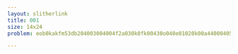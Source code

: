 ```yaml
---
layout: slitherlink
title: 001
size: 14x24
problem: eob0kakfm53db204003004004f2a030k0fk00430o040e01020k00a4400040542010k00204j003004k503k004k022500k00ok050040a0k530k0005k3002050k0o05090aa0042040f0454k00k00500k05mdf4o34220m,eo28k045k320oka0241k00530002000a0k0a2k30ak5f43305k110040f0aa000a0e0ek04k0kj0802a02004f2k00k0250n0o402k01l080300012030k00fa2405ff41240f4540203000k000f30015af044i05a14k0485,eo21faa142akfkj2350k0a003000b0500402048k014ka3da4k00a0j0b300034n000000af1gk00j03444a00004kakk09002na410000009aa000kj0j01002k1c534ak02ek0k0k0040i00050020404kk742245fa213fa,eo032h75kaao38mk0f0004k00f0ek03240003040ak55a53kkkk42020044k030ka0a0g002004120f10k50a0030420f10fkk00k00j040430k03ak00a0af4443a3211220505000aak04e02003f000303ghad1242gifk0,eo25012ka2k525k4kk010k5004220003010a1004fl0403500h4fa01k00420k34000nkf004kkaf80002050di010k000j4243k00117000af405a004a024km003f050l3k00k30k0f000fkk003405024534k21f24kk025,eog4501e408ka50k0k000h0023102440200kk4i500f03a04f502k0a00440004aak053k070d0k004220500510030ka50030m0l04k20313a000aa00404f034a01k04002ef2400k0aaa0kaa0070001040412805ck01k8,eokkk4kk02ak4j1a1a0130401030a04a53kk00af00a0020kfk342k4130000410201k00m1hd01010k0900000000l03050k0mjkb002f0f0kf0000fk52fkk1430f00200410011k44k040a0a0k0ff02a3kck42k014a441,eo4k0ga05i0i0244020b2004040kk0ak002315200k00ea0f4f020222f0400f1f530f00a0o03e0054k5420000kk24k200mf0g010010k335300k03a550f02f204g00400k4aaf00120440k0500ki0k0kkk0o0b404c04k,eoma0g0750804k0a040k05ka0kh40052a00223k0gk2a01400a000a010ak04f1140kf020a31k0k0404fk0a0020135050304kk40a0420fak3a0140k04000300kk0154g02kka001k300fj40442040f040350j02n0o01j,eooa0o024kjk4530f0f0k0010a203fk4401050k0a30f042g044010000a000a0040j0c043k5m00f04k002k003500150400723aa0d0c0500200020000k0kk0l55040f203040a0kf24k0k40500104030f453c3ka0e04o,eo43j0d0442na52f0e01f0aa020000000500202k4g54700fa032a0a0f2af0ok00k0k00f35044nf022kk0200a0345f04gkk01a100402004n043k20302ff03400g549a1k0k0010000000f01203k0n03a42maak0c0iaa,eoif1f1eako704502k002400em20020k0f0a40af00af14a00a003340040kkkk0k0ak0f31008a0450400f04k0100k03a04m00kk304104012120k00kkf002001ka42002405404020f00khc00k5004k03k0ci328a3k27,eo12ibk0215a03303k0002000ka400k32ak44100020k0405402k5030200205k0n030ka010320005k00g0n4ko0m0042000a50a023050j0320k00k0k034k0k10k040k0005ka4455400a12000k000250ak034a504dh5k,eobf1kda55a42cf003004a0k4000g0f0k3000a2ekaka0f10040200000o244004030240a04k2ak070a04f02k045040o01452f020ka0a0a00akaj00000f0k00k301141ek1000f1030n000f401k00a002j5k322373527,eo20ff3oa10ak544404f002k040k0k000k0435400104a1040a0a4kf4k0f0kk033040442020o0k00f005n50049300200409050k5f0k0kf0340204k34k203050a1k0a00k2kk040004040f03a004f0k5k4440a485320k,eobk04j02ba17mh02k0010040021010a04100al030f20030kk01k023050k30k041a5j0040330001000b0k4k30j000a000550500m12kk020f3030ak01k0140k00f40f0b2005501050ka00f00k004a0gb7a1m50dk02j,eo7ck45k03af420400kfk42j0520k03300000f0j030f0e01d0701k2af32k0k2a02500k05004k5002kkf0a5410232a0044f00404002k01k402kf3352a0h0ga0g010k0b0400000aa020f40jk534300a0fa12k014f1hj,eo7f0m0da4o0b0fkj00100f105000k00004f02400235850k02i8k002k04f4002kk00000f0500404n0020a4a30k00of0a001040000024k00f1a02k004emk0404m4fa00k502k0000400040k300k00g140o0ha4c0e03e,eoc0k0h023k44k3f145k0m0504k0200a0b042k400540a040022aa055200f0m311k00050bk0a3030b0f0040050040l050k3028010004akfn0200a31041af00f040f200a4ff090400f02k030i041kk2k4ka3kf0m040c,eo1044a0bk4f05fgk00d002403203140015k04k004mf10f0k00c000223eka030f120a5040a1a041l00001f3a0000mka02f30f02405k40k014oaaf000b003020f3ck004f043k00fka0kk0fa007002i4402a4g04a50a,eoo0o552a02j0500020k05a4804001a1100004al0k0002520a4k23200k0k3000042k401014004k0202f0nk190450a03a00af0k053ak0000520200aff1k20a4k00040h2a0000a54k00k0of24040k00040e502a21h08,eoga5ia5a032a730402025404000a0k0030i44a0250kg00d0a1l00410a4004a0503fka3050a04f405f04fa21k0130k3k01040a312k0304f00k20af007f20d00o303k02ff90f0030400050k1k0k0k0f73kf0242j428,eo0402c0o80ok4e0kf50a0a04f0k244705000031000004502110ca1a010f000022k00j0a5450130450340ee0kk04f0fk02f44070015f000030k04a3905kf04f00000aa000040lakk404k030202310oa4g0ge0ja0k0,eo4ik014kkakaa04024f1003041105f00129003040000af0030ka01f1a00ofa041kk4j0m0k2400200050k00201000k00ka30o0mk23kk031e004a1k0410a00240000a0k008a5001205ak0f00f4fk0a0422144550285,eo4o5kfo0112e54f0k0532kk004020k000020lka0344faa0c331k50034k0a0k010kf0000052a0434f04ek004j504kka04a300000430a020202ka0024kka70424kfa024c0a000040a0a0011kk40203f4ckka0c413nf,eo30ek550k0a4ko00k0k03k10a03a021f0244f2kko03100004200a0f042250mk0200010fa503af02kk0402k0f024k041k01140k000a01j04fak040200f50000af0h23k4akf04a501k040a4k040400d3f1020413j0k,eo3a414204k4k0k20a0i042a3k20a5f14a050300240i04k0k02o000k0a040im0k5a312a50o00k0004k00k001002f000200h014kak4210cg0k0301000l50102k0j0ak00k04045a4240k4f3ff0e040k204k3a0akka35,eok02f1k0150fe5ka04400fk4f4000004a0200004a4a04k4440nk40000550fn00041k2002f5040am0a50100a0240820k041k00k2f5000930220000k4j0ak53a01k3k0000k01k00000k1f3300kk0444m204a03a2a04,eoc1k03a10o0bk404ao0n10103f0k0000f0a001k00af27503b2k0n024002020bk03000kak5402aafka200a400544434k054242000502n0k0k00kk0e04fhk01gf44002a002020000101k0a0kn0b4k0k370o0k3k02an,eogfod04i110ek21040a0k0d0k2aa0e0f0500300000004400fok2000k0fk1080c1jk03m0010000440003k4a3k0005k00005008a02mkg0c0k2304000k4o400kk0000000k0040309023f30e02030k0ak480kfma07c4b,eo150247ak3fakkk3ak04k04kkh2a001a0j010f02400ak0a0400054522030k253k5k0fff2430k00030450k204f0k00040kaf444043354f20a0aa3k400050402200aa010f0l04a001kj33a03k022a42424a42da5025,eo5a1244k0o0da2k00a0700e0o404209002ff00k5k200mk02flf00055003fj0102m0202504002030k440fa4405a40a0500f04k0f0nk050n4a0022000383f04h00a424004250090k50ae0b00h02004k2g0j03kkak24,eoa0m550c5708k2004040a02000nf00ka0033f224k4k1500f530050kk04304k4a030fa0n04f010k02f00a0040015030504f0e0340k04k2a0k50430300k11004a4k4akk3ka0014002e0005030f0a00a4j083i041c01,eo2501jkkkn028f0f020042a0a427001a000400000d070fkf94fk0ff0k3200j501a500004502a20029035f4250lk00k2f04k000013k03c00552041022fn2220b0i00000a0004a008ka3025a00k0202e50j424ek01k,eom4530igka0daf00020000303001aaf09k00b1lk001a3070000a0ak00102k1a0k40k4404l0k0a01f0c00f400j03a02040hf0k540f202k4a0a0044010000d0k1f003lkg001n0211a00k0k0000k00031e011b70f15m,eo055304k253n090204lf4200j00k5000050k0550a003j04202402f01000a520f004fk03a0k304ka054k00002f3012a0k404k033a0040a24000k04k05a0kf085001044030400003100900ak4ga0k0l0ok452a0f440,eo2a0f422o25mab0440030k02400k0ak50k300of0040f5000105jf001k3f0j04041f20f3052ff0ka0d50a00102g011044k30f30k4aa0a0n04k45004d10k000230k003700f101320400kk020k00kk0c3n3ae5ka301a,eo2kaa144kaaf1g00k0g03000k0j00a00k0k5f4404f00424a000a34oek002g2k0005f00b00010a00f3f40k20a1k30010k000e0014000159a004h85a40004kkk002k05k2430100300d03000k090400na4444faa213k,eoe0103f1fbak340a0k003003f050804240435h050k0k0m000004k02a0k01a140a022002k0fk000a09ja0dd02d9040002204k00a5040ak250304k03k00000h0201030c3ka0fak070104k00k004040fa13h2k350a08,eo2285k2k0f2fkl04042034a42000000lk0a0a450b000000k0j0ek0430f12aa00044kk1a0b02k00f033k0oe035k02004f0701f41k500022ka20a502e0j04000000g02520204o000000kk2k50ak0a0944k304a328fa,eof4a2aa2gf8ak410090e02kk003k04000031340902k1f500525aa0f040k4420f03a002205a01011k030f0040k04af0k04405f0045030fka20a040222f20031525070a5ak0000a04k0032f0e0o00aa21h3jk21k452,eo4f10b045aka540440002c03f4a0fkfo0a0400200040k002h0k044004la5a1e4af4f00025a00kk0k5kk000042310230023a0003k21ajk241gf00kk040gk00105000k00f040922202f4f0na000af0534222a0g053a,eoc0m04kf3801a040fa044023009k001faa0f5c00j0000100040n2533k0f450kk03033a0e24100401k020a40k04f0500a5al01kf0a03304k3035k4km0k000a0000e00e1202415002b005k0af0410f04k0c524k0h0o,eo73250kj0mk3240a4a40301fa0040200203052k0a5af05022a3010209324k10204000000a000k0930kf54k4430ko010004000000a050a2kkam0k0k0k1kk040443401k20f050050f0042k0f0k3k40kkk2g0g301akc,eoefh031j47k080000l00002401k2140g0k09f2303004430f0afff2100k00040000km00145000o0f0m403clf0fh030c00035500940000a000200fa4443030fka0050kf19030g0kaa4k0fa000090000m02gadff0e27,eookakf04e2e4c0013k004000f30305244ff01l0000k00o02000a34005000k1f2kfk44k144k00002003000000k00500002akk4fk4415451000400aa4000k0m003000075012kkk10k0a3000k002ka00gajfn5014147,eoa34gk04k0d45c03031k04a043fk0a02k04423f0m0200300k23k040k31k0fl0a0f55f004a0023f020540450k40f01f5002a003244030c401kk205045a300a00f0904afaa04a02041aa03k04kk0f0n1a704k04bfa1,eom508haaf52nk20402024003k00200400k20kaf04k2a0f0o01400330l000n0ak0a5001k00e00k009003g00o500c00400b004f00440240j00090ka00f5090302f1k032105400f00k002500ka0a050k1n52221c702d,eo0234a05f2afn3f050k050o0el050414000003k24030801a5000ek0o0e0k4e50000f0020k4a740a042a0f204ak0105d2f20k00300004gk40h0b04900031f0e0f0ka1f000005kk030lh0l03040402fg3353201f550,eokoa5252m02ja00204200fa03m04k00ek030a020004a03g012k0ok100001053a02f0g00374k0k00441af0013akf00202aha00j04a04a30a0000a1703ka0jk02f000f030f01e004k09k04200af05003nk0ga3a42i4,eo3f24242i0j484k0f0k0l000af03k02n0c5509k01f040042c003050010003545k0400522k43030324f0300k01k5k050a54kf400a043f35000k0020k00ofa00k01f04j021c0na01k043000d040302agkh0h55kka15,eom0o0d33j55070c01101k02a0f0a000k0a040e050504010af2f0kf300044l0fk10004ha0f940a0443020000a0kkf040ab4019a0005410hka000a1203a230k0k04030h0a030400020401k02k0af0e0g012dkkc0o08,eogf1h0ga4ka3430k03000301a0000k0150445o0e00k00f002054140k1k04f300k04000a04k050k02k50j00o0235040204a0400050400k4504k305kk10k00400400m094kk02k0300004f0a000f040afa415380ok4d,eo708k4ok44k2ck0040a0ff00f02ff103000902k004kf3024a0470020oa0001a0a2kf0k009k004f01a0ka004104k0450029001024530450004d0500bk02ka0a44k004a08000k0532f040041020a001ja1aa4gf4c0j,eo114fk252522oa0a30k0200002o0000afk04a0270325008ka400k1400o400na0l0k020a0510k004fa0093ae0023k0020k40405010j04d005e00f5400524d001fk0b501a04230000da0000a040a304b5k353534kak,eo1a33b2442k8af0k0000k5a000003a0k0f02244k041403f2k055000a030fa30a402f040452403ka5k504f25011342f0kk4a0a01a0530k410k040002304k3k0fkf045kkk010204k0000023400002024d15aa5n5k25,eoh3304k041e0n20kc04fk00k0a40050400415302100f04a004k0kk045504n5004500k0f50204k00n010200f0f0l003a0k02401001a003gf013k04201f004k0100fk054fa00k0100a2010011a0i40ao0gaa0250af7,eo2a0h2f223f1mf014nk0ka00f42005044444000ha0a4000ff2k0202005k0an000i0094402401450900fka44300j02k50af0ffb00c000e304100f0a03544000f404o000kakkk0300k54004202of5027a255a15h02k,eob0a2okj2k01j25000000403k02410400kof020afb0j2000573000kk524i0kf400000af2a302k4g300004k0000flk4f0k452400000k320jaf342000km2000kl0o440k03m400a05ka03k0k0000001fbk045n4ma10e,eoo4f34hk42km53c3040a0500a300a0k004a34k0d01534040a2k00a002a000k0250800e50110200k04a02a3k03a0200k0ka02o00l015030002k003004k10k05a1f0e02ka3k0040300f2003020f0flk2c4kf1bak4fb,eofb25010g02na300j0ak0lk034000ok0300075kk020010f004004a0a0535404804833404a400300001k00004k0000a00k2k0kkajf0ca0k3k40404k00k0020a00k0314l000k04n000fk04e0110n00k1cf0e0a02aj1,eo244424aak25kk0k0aa040200030f0005073035030k043k0g10k0f540k0002040040004341f0g0m5kf0k0010243c0o015kka000f00f0a00040a14040a902ak040k04a0fg0300030f000f0a013040441k441kaaakf,eo0m0af021kk0440044k0k13cke0kk0340000k4012a050040k0k02004k02f0450k10a000407040ag00l01k2f0g00g10k0m0k00020f303k04504k00k04010f004035k0a300005k0220d37ff102ak005a042ka0230n0,eo3a4k0da0ea5ak04kf0f3024mk0kf24k00002210005025k03000040050a0a10lk0243a123m40ka01000o007000f0240amkak255501g0f3040200a0000k024a03000k5k00004ka3404naf0k1031k03324o02b02k35,eo2f42ff0k4akaa00050d0504f10180414250401240a0aka220401k002300fhf0f00k0ak080a07d01400300k005k0eg040l0320400302o300kf001f0k0fa413020k5a0f04akk50gk053a030l020002442f1011ak3k,eo2k41j5321hj210300f0ak00ka04l0404040k100f0020001022oa55534k04k02022000k0m2030a235403f4f0f4k54050ke02000ka0a03a01kf33239ff0k000f00400540k0k0f0ga02400430400a0ak7nak5275k4a,eo4k42k4aakh0j01kack0e40114a3001000000k001k022k3f5450k40050k02004005303040nk0404a048aa32mk01k0504h0a0k0f100500k010400a302524a2fa01k002000000f00a15kk0kd04n44a0e0c431a4af4k,eoakf3428ak52a1a50k00004akaf0a0103k03410f01f3f201af15025a0g0af3a04500403f0nk00450a04400ka02045004n01a0f002a02a130i024501a13f0a454a030aaa04k0a0104132k00004012k1a331e55f322,eo1k02434o4o3ka0ka0k03000cfk124000k4a02k015kf030k0000k0404k03kc04n0f0050aa1ka0f08j00400k00ee04014a24040040ca0g4k02a0a04000040k0224k04k02a4000kfa13n000f04032034k8kofkkf02k,eo1f1401a355ka30k03d0o022a040k0040000fakk0lk30h0034a040004klaa42055aa000240f202400o005200n00kk0a20kk00034310kk23l3k000a04f500b0f49042420000k0040a02kk0n0ck040f414453a0fa15,eof4da042k3a1kcf021l00000kk0004052k44h550200a01001o0h53kk00k4k0k003403f100340105kkk04a4a024220f05a0053f0kk00404520014k1e0n500a0200a021e5a4k10f0003400000ifk04i3f1k3a502753,eo1gkaf022a134a0a324150ak52300kk00502f000000k44400fk15j0405ak0g0k00502025ka010a0kk040000f044010k0114k0k040040m0234050e4f1300kak40000004k01002300ak444025aak402faa4kk0442c5,eoj1k338a0g0k023k0ak040akk000o00k0520k4200k020a00470150af14k300004020k200k11f0kk000942aai0004204fk200k1050a0000k3fa4404508f0010k0200fa30f40300l0001330a04301kk010701baf4aj,eo11f280jkk0k500103k04a5041k04031f030004500k00n0kk2a0412h10004020k0a000k00ff00a04ao5aa244e1k0100410010001040k0a000kdka5045240e0020025000k03af0a03ak031k0450k0041032j0of4k5,eoa212a4k7004dk0a0f04fe00k04f0ff00ka001004500432km3ak04k4fa204020aa0a0050fk0010a014f0a404kf010k0033020030240f0a0k23k1f044ab4kkf002a00a001300420450400l3a030102c500i3f1aka1,eo211k3350410ffk03kk0kf0m44a5003f0a00fa00hk4a42f1004k0c01k044kff000a00f45030m082k020ff220503kh0n0a03f3002000342kk04k0n02500a4aa4a3l004400102a0034fkd022044a024205k02a535af,eo402f8ka034ib43k040030300ff0k0f0k140000430450050414f0f00o040k0e0h03a0kk2k00200k05000n800040400f00354402a0o09010f0m00402kkk03001a0fk00005k4020403400f0k00f04a577aa024m4a0a,eo140440gk0o2a00a0kk0033522f3433k0400f223010420310f5f0000010af4454lf04f128230a05a000100f00042030a5c553k04lf1ff120a000002220550kk050aaa400f04ff5a2kk35k004404001an01n0fa0aa,eo23f4aa380mfk140g340f534a0ck000f0k003m04k050200f000d044023a4a80ak00f0kk04fa41a0k4000a1000k401a542k0440300440h4a1kf0kk0e000200k0302a08k003040002g03kf110kkm0kk24o0ok44f25a,eoo4ko010fgk040030d070400700k40ff00210k3004400a0a0la50k00c0405204k0140k0ff000k00kdkk5004437400300034030fk0150k10k0d002024d040400ka00k20kf00210f100b00k0o0c0k00k04c2050b2fb,eo4c0o041k0ef14f0540k0100af0300402442040a5a52050kkaf0400k03a00k40041k540fka0kk00220k015010f5004304220f145k0052001k0300a02344020534440a0a5k50k00f0320050305301k53n04kk0m0dk,eo5kfk24aa41ab24040400kakka00ka4k000400k300052020a0104o04fk00140k0010444h04d050f0f0003k000403040lk0hkfk0k0010ka0044a0oa0501050a20005400f0004523004442400a0k0ffc2ka42aa4114,eoea402fk00aa544al0241l022f000af0k00k0010320400a0k10245af0301100a2400kkk00f3f00j03001a2k00509004k100444005f200ak0k0442k50510300a0fa0a0040030130001ka0mkfk0n1kf3340044k0a3c,eo5k45kj0mk5ka43aa00440n02a000150ak0300l004040000k20ke0f0f1041aaa04c43a1109000000ak0200k03400000080a54fkgf0212ka054020n20k40000a0a00b00f04204a0004f0d0kk0044kk1214j0c11k21,eoof0280f40a3f35ca4ak0kk04f40k0k00201a40f0204k0f0400250k0000k00452c034k22l1a0000004000000f0000004kl5545k0e53k0020000104a00k0403k0k040k1a0f003010k2a034011f4h454a20k40if03e,eo1o022ma1124501a4a002k052ma0j0040030000001f43401ka03000k0502n2k0ff04i00akaa40j04012400aak0a0e0k242400lf04402kbk0103000k043a0aaa2a000000f00a00c028k402k002k4501aaa52gka0o5,eochaj02421ka30010fk03a30c4040233503kaha0a008020412250o0000500200004ff30540k0l003o01af24k07a00g010f20a3450000k0030000704faaf0a0n00201d14a015fk0f0km0a3f0410a00f44k5fk0b1i8,eo04212152mfo010c0004a0f0mk0050ak0000k0f4023004g213000ka0400a01ffn00k0a505f090kf0m00025000j044090220140400h42a0400f04300055kma00fa0540200001404001o0202a00080a0e1ca1kkkkf0,eodfhfd0n44o0n30040a0kk0ak0c014o00001015f020af020k004040209050f31a0104f02a3k040aak021f4fa01220504f4k03a0a02af4020o0k0a0k004050420f024k0k0000g5f0h042032040500ae0gff80g3h3o,eo2nk2oa322aa1k00ih104kk030k5000k0001a5304a003oa0g002k0k0004c0014001033000h0hak011k00a20035a021b0e0005f0k00kk00ea000404f00804lf002a0534k0004000330k01350f8h004f34kf53e53jf,eo4o804f85221aa00k33a0k03a0a0000501k04109255f0a01kaa050k0020af0f04027k0l0a040b00f0040co0k00400c0a030e02bk0k030330k001040341k010342km0ka04a010000104k0104kk30022fkf4d2k0cba,eomak3e34501kka010f0a0a01310aa43f50o0k3f020fka00530440030a4o0a7k052502a220002k0f01000bm000k02045000kk3k045302e307f40k005a0k1002440k04a30o033ka220fak0304010a0411k02aknk41j,eo522k0123k4ack00400k030302kh535001k4f0000mf50010550kk000ja052430124504a00kk0f0c0503fk32k040e04044003k03afk0ffk102o000420410a0023800003k45001k4m4f0f0k0400a002o4k3ak504552,eoc5a02a0704ga045a023kak0300004af004008a4n0a040052f04040akka0f300k0440010a422304020042k500k0505kkk10k00fk0400k2011210k0a02f200a020l54l0050044a0000k0324fk034a04gk0n0150248,eoh03k03011j0m4524m3j04a4f005f0000500al0000f0gk00102k020nk00d0ak0o03f04f4c3000fa04fa0a3042a014000kl53f03k070410h004o0502k0k002b030000n1004000044002a150n5jfa4fg0cfk0k02k08,eo427k2i1fa02c0k00000o021kg043ka002004a004k1k0k50f32k02k030a02400k050faf05kkk0a04034k001ka0f04044410243040200aa010k01k01fk204401a2k004a00f0042kk0j2ka0b0000040of0445c53jfk,eoa0450322ka5524545e0f24042000404000107k0f00f0f02a0kk4f24ao50k435040f00040a00k0044kadk4743ak0040020a00020f01ak204g1af3f2402a020200301l05000k0a000kk0kk30n454af2243kfa02f02,eooa24350ea0bka00k0f0450044100a0n005000f540404k3f4200a4104400802c00kd00400i00ka0f02lff439k0304400o00k00m2009f0c00550ka200a54a2f0k0a44000400e04005kk004504040023702o04kaf1c,eo4f35a1k0202m2a024k042m4f0c00000050508004030d03000kae14h00kok1f100k502403aa000205fa0a304110k00043k0kk04200k1k2j4009kkb22000k0h0f0k00g0301000000g03kdk504kk02fe50k02k34a15,eoga0244fb1g02301gf01k002f300001002105fga0a3h4k08a000l0fk000043a4010002k3kk0400k0l04k00450o0100f034f2a00050k4aa0000410d0004l04fck304e240ka00k0000a2a003501jf0a50mfm2aka04o

---
```



